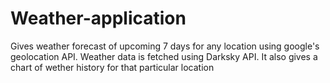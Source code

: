 # Weather-application
Gives weather forecast of upcoming 7 days for any location using google's geolocation API. Weather data is fetched using Darksky API. It also gives a chart of  wether history for that particular location
